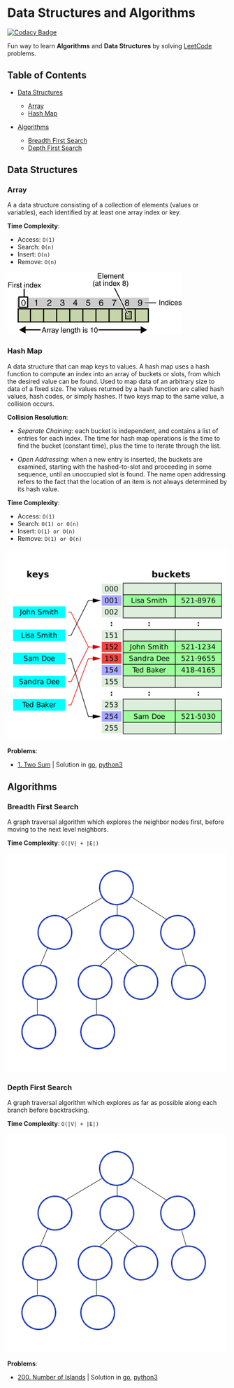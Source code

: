 # Data Structures and Algorithms
[![Codacy Badge](https://app.codacy.com/project/badge/Grade/d48797b58ac24b858c3c508c544b0cfa)](https://www.codacy.com/gh/exesse/leetcode/dashboard?utm_source=github.com&amp;utm_medium=referral&amp;utm_content=exesse/leetcode&amp;utm_campaign=Badge_Grade)

Fun way to learn **Algorithms** and **Data Structures** by solving
[LeetCode](https://leetcode.com) problems. 

## Table of Contents
- [Data Structures](#data-structures)
  -  [Array](#array)
  -  [Hash Map](#hash-map)

-  [Algorithms](#algorithms)
   -  [Breadth First Search](#breadth-first-search)
   -  [Depth First Search](#depth-first-search)

## Data Structures
### Array
A a data structure consisting of a collection of elements (values or variables),
each identified by at least one array index or key.

**Time Complexity**:
-  Access: `O(1)`
-  Search: `O(n)`
-  Insert: `O(n)`
-  Remove: `O(n)`

[![Click to watch explanation on YouTube](images/array.gif?raw=true)](https://www.youtube.com/watch?v=OnPP5xDmFv0)

### Hash Map
A data structure that can map keys to values. A hash map uses a hash function
to compute an index into an array of buckets or slots, from which the desired
value can be found. Used to map data of an arbitrary size to data of a fixed
size. The values returned by a hash function are called hash values, hash
codes, or simply hashes. If two keys map to the same value, a collision occurs.

**Collision Resolution**:
-  *Separate Chaining*: each bucket is independent, and contains a list of
	entries for each index. The time for hash map operations is the time to
	find the bucket (constant time), plus the time to iterate through the list.

-  *Open Addressing*: when a new entry is inserted, the buckets are examined,
	starting with the hashed-to-slot and proceeding in some sequence, until an
	unoccupied slot is found. The name open addressing refers to the fact that
	the location of an item is not always determined by its hash value.

**Time Complexity**:
-  Access: `O(1)`
-  Search: `O(1) or O(n)`
-  Insert: `O(1) or O(n)`
-  Remove: `O(1) or O(n)`

[![Click to watch explanation on YouTube](images/hash.png?raw=true)](https://www.youtube.com/watch?v=A-ahUVi8pYQ)

**Problems**:
-  [1. Two Sum](https://leetcode.com/problems/two-sum) | Solution in [go](solutions/1/main.go), [python3](solutions/1/main.py)

## Algorithms
### Breadth First Search
A graph traversal algorithm which explores the neighbor nodes first, before
moving to the next level neighbors.

**Time Complexity**: `O(|V| + |E|)`

[![Click to watch explanation on YouTube](images/bfs.gif?raw=true)](https://www.youtube.com/watch?v=pol4kGNlvJA)

### Depth First Search
A graph traversal algorithm which explores as far as possible along each branch
before backtracking.

**Time Complexity**: `O(|V| + |E|)`

[![Click to watch explanation on YouTube](images/dfs.gif?raw=true)](https://www.youtube.com/watch?v=wp5ohHFTieM)

**Problems**:
-  [200. Number of Islands](https://leetcode.com/problems/number-of-islands) | Solution in [go](solutions/200/main.go), [python3](solutions/200/main.py)

